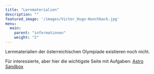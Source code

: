 ```yaml
---
title: "Lernmaterialien"
description: ""
featured_image: '/images/Victor_Hugo-Hunchback.jpg'
menu:
  main:
    parent: "informationen"
    weight: "2"
---
```


Lernmaterialien der österreichischen Olympiade existieren noch nicht.

Für interessierte, aber hier die wichtigste Seite mit Aufgaben: [Astro Sandbox](https://www.astrosandbox.com/archive)